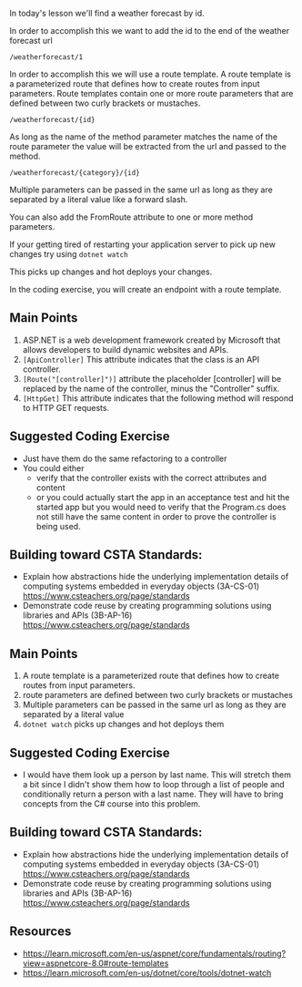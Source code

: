 In today's lesson we'll find a weather forecast by id.

In order to accomplish this we want to add the id to the end of the weather forecast url

`/weatherforecast/1`

In order to accomplish this we will use a route template. A route template is a parameterized route that defines how to create routes from input parameters.
Route templates contain one or more route parameters that are defined between two curly brackets or mustaches.

`/weatherforecast/{id}`

As long as the name of the method parameter matches the name of the route parameter the value will be extracted from the url and passed to the method.

`/weatherforecast/{category}/{id}`

Multiple parameters can be passed in the same url as long as they are separated by a literal value like a forward slash.


You can also add the FromRoute attribute to one or more method parameters.

If your getting tired of restarting your application server to pick up new changes try using 
`dotnet watch`

This picks up changes and hot deploys your changes.

In the coding exercise, you will create an endpoint with a route template.

## Main Points
1. ASP.NET is a web development framework created by Microsoft that allows developers to build dynamic websites and APIs.
2. `[ApiController]` This attribute indicates that the class is an API controller. 
3. `[Route("[controller]")]` attribute the placeholder [controller] will be replaced by the name of the controller, minus the "Controller" suffix.
4. `[HttpGet]` This attribute indicates that the following method will respond to HTTP GET requests.

## Suggested Coding Exercise
- Just have them do the same refactoring to a controller
- You could either
  - verify that the controller exists with the correct attributes and content
  - or you could actually start the app in an acceptance test and hit the started app but you would need to verify that the Program.cs does not still have the same content in order to prove the controller is being used.

## Building toward CSTA Standards:
- Explain how abstractions hide the underlying implementation details of computing systems embedded in everyday objects (3A-CS-01) https://www.csteachers.org/page/standards
- Demonstrate code reuse by creating programming solutions using libraries and APIs (3B-AP-16) https://www.csteachers.org/page/standards

## Main Points
1. A route template is a parameterized route that defines how to create routes from input parameters.
2. route parameters are defined between two curly brackets or mustaches
3. Multiple parameters can be passed in the same url as long as they are separated by a literal value
4. `dotnet watch` picks up changes and hot deploys them

## Suggested Coding Exercise
- I would have them look up a person by last name.  This will stretch them a bit since I didn't show them how to loop through a list of people and conditionally return a person with a last name.  They will have to bring concepts from the C# course into this problem.

## Building toward CSTA Standards:
- Explain how abstractions hide the underlying implementation details of computing systems embedded in everyday objects (3A-CS-01) https://www.csteachers.org/page/standards
- Demonstrate code reuse by creating programming solutions using libraries and APIs (3B-AP-16) https://www.csteachers.org/page/standards

## Resources
- https://learn.microsoft.com/en-us/aspnet/core/fundamentals/routing?view=aspnetcore-8.0#route-templates
- https://learn.microsoft.com/en-us/dotnet/core/tools/dotnet-watch
